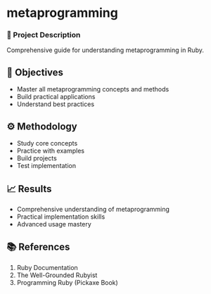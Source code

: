 # metaprogramming
### 📝 Project Description
Comprehensive guide for understanding metaprogramming in Ruby.

## 🎯 Objectives
- Master all metaprogramming concepts and methods
- Build practical applications
- Understand best practices

## ⚙️ Methodology
- Study core concepts
- Practice with examples
- Build projects
- Test implementation

## 📈 Results
- Comprehensive understanding of metaprogramming
- Practical implementation skills
- Advanced usage mastery

## 📚 References
1. Ruby Documentation
2. The Well-Grounded Rubyist
3. Programming Ruby (Pickaxe Book)
